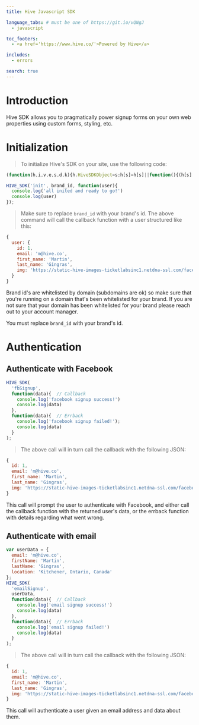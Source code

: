 ```yaml
---
title: Hive Javascript SDK

language_tabs: # must be one of https://git.io/vQNgJ
  - javascript

toc_footers:
  - <a href='https://www.hive.co/'>Powered by Hive</a>

includes:
  - errors

search: true
---
```


# Introduction

Hive SDK allows you to pragmatically power signup forms on your own web properties using custom forms, styling, etc.

# Initialization

> To initialize Hive's SDK on your site, use the following code:

```javascript
(function(h,i,v,e,s,d,k){h.HiveSDKObject=s;h[s]=h[s]||function(){(h[s].q=h[s].q||[]).push(arguments)},d=i.createElement(v),k=i.getElementsByTagName(v)[0];d.async=1;d.src=e;k.parentNode.insertBefore(d,k)})(window,document,'script','https://www.hive.co/jssdk/load/','HIVE_SDK')

HIVE_SDK('init', brand_id, function(user){
  console.log('all inited and ready to go!')
  console.log(user)
});

```

> Make sure to replace `brand_id` with your brand's id. The above command will call the callback function with a user structured like this:

```js
{
  user: {
    id: 1,
    email: 'm@hive.co',
    first_name: 'Martin',
    last_name: 'Gingras',
    img: 'https://static-hive-images-ticketlabsinc1.netdna-ssl.com/facebook/c_fill,g_faces,h_150,q_30,w_150/502428349.jpg'
  }
}
```

Brand id's are whitelisted by domain (subdomains are ok) so make sure that you're running on a domain that's been whitelisted for your brand. If you are not sure that your domain has been whitelisted for your brand please reach out to your account manager.

<aside class='notice'>
You must replace <code>brand_id</code> with your brand's id.
</aside>

# Authentication

## Authenticate with Facebook

```javascript
HIVE_SDK(
  'fbSignup',
  function(data){  // Callback
    console.log('facebook signup success!')
    console.log(data)
  },
  function(data){  // Errback
    console.log('facebook signup failed!');
    console.log(data)
  }
);

```

> The above call will in turn call the callback with the following JSON:

```js
{
  id: 1,
  email: 'm@hive.co',
  first_name: 'Martin',
  last_name: 'Gingras',
  img: 'https://static-hive-images-ticketlabsinc1.netdna-ssl.com/facebook/c_fill,g_faces,h_150,q_30,w_150/502428349.jpg'
}
```


This call will prompt the user to authenticate with Facebook, and either call the callback function with the returned user's data, or the errback function with details regarding what went wrong.


## Authenticate with email

```javascript
var userData = {
  email: 'm@hive.co',
  firstName: 'Martin',
  lastName: 'Gingras',
  location: 'Kitchener, Ontario, Canada'
};
HIVE_SDK(
  'emailSignup',
  userData,
  function(data){  // Callback
    console.log('email signup success!')
    console.log(data)
  },
  function(data){  // Errback
    console.log('email signup failed!')
    console.log(data)
  }
);
```

> The above call will in turn call the callback with the following JSON:

```js
{
  id: 1,
  email: 'm@hive.co',
  first_name: 'Martin',
  last_name: 'Gingras',
  img: 'https://static-hive-images-ticketlabsinc1.netdna-ssl.com/facebook/c_fill,g_faces,h_150,q_30,w_150/502428349.jpg'
}
```


This call will authenticate a user given an email address and data about them.

